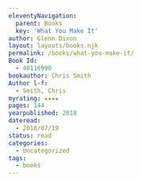 ```yaml
---
eleventyNavigation:
  parent: Books
  key: 'What You Make It'
author: Glenn Dixon
layout: layouts/books.njk
permalink: /books/what-you-make-it/
Book Id:
  - 40116990
bookauthor: Chris Smith
Author l-f:
  - Smith, Chris
myrating: ★★★★
pages: 144
yearpublished: 2018
dateread:
  - 2018/07/19
status: read
categories:
  - Uncategorized
tags:
  - books
---
```

